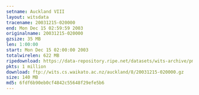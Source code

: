 ```yaml
---
setname: Auckland VIII
layout: witsdata
tracename: 20031215-020000
end: Mon Dec 15 02:59:59 2003
originalname: 20031215-020000
gzsize: 35 MB
len: 1:00:00
start: Mon Dec 15 02:00:00 2003
totalwirelen: 622 MB
ripedownload: https://data-repository.ripe.net/datasets/wits-archive/pma/long/auck/8//20031215-020000.gz
pkts: 1 million
download: ftp://wits.cs.waikato.ac.nz/auckland/8/20031215-020000.gz
size: 140 MB
md5: 6fdf6b90eb0cf4842c55648f29efe5b6
---
```

